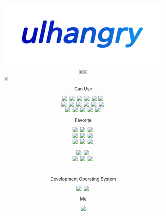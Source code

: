 <center><img src="github_ulhangry.png"></center>
<p style="line-height: 0.1;" align="center">🇰🇷</p>🇷
<p align="center">Can Use</p>
<p align="center">
  <img src="https://img.shields.io/badge/Python-3766AB?style=flat-square&logo=Python&logoColor=white"/></a>&nbsp <img src="https://img.shields.io/badge/Html-e34c26?style=flat-square&logo=HTML5&logoColor=white"/></a>&nbsp <img src="https://img.shields.io/badge/Css-157EB6?style=flat-square&logo=CSS3&logoColor=white"/></a>&nbsp <img src="https://img.shields.io/badge/JavaScript-F7DF1E?style=flat-square&logo=JavaScript&logoColor=white"/></a>&nbsp <img src="https://img.shields.io/badge/Docker-2496ED?style=flat-square&logo=Docker&logoColor=white"/></a>&nbsp<img src="https://img.shields.io/badge/Go-00ADD8?style=flat-square&logo=Go&logoColor=white"/></a>&nbsp <br>
  <img src="https://img.shields.io/badge/Tensorflow-FF6F00?style=flat-square&logo=TensorFlow&logoColor=white"/></a>&nbsp <img src="https://img.shields.io/badge/Django-092E20?style=flat-square&logo=Django&logoColor=white"/></a>&nbsp <img src="https://img.shields.io/badge/Git-F05032?style=flat-square&logo=Git&logoColor=white"/></a>&nbsp <img src="https://img.shields.io/badge/Github-181717?style=flat-square&logo=GitHub&logoColor=white"/></a>&nbsp <img src="https://img.shields.io/badge/Sklearn-F7931E?style=flat-square&logo=scikit-learn&logoColor=white"/></a>&nbsp <img src="https://img.shields.io/badge/Aws-F7931E?style=flat-square&logo=Amazon AWS&logoColor=white"/></a>&nbsp
<br>
<img src="https://img.shields.io/badge/Python-3766AB?style=flat-square&logo=Python&logoColor=white"/></a>&nbsp
<img src="https://img.shields.io/badge/Numpy-013243?style=flat-square&logo=NumPy&logoColor=white"/></a>&nbsp
<img src="https://img.shields.io/badge/jekyll-CC0000?style=flat-square&logo=Jekyll&logoColor=white"/></a>&nbsp
<img src="https://img.shields.io/badge/Apache-D22128?style=flat-square&logo=Apache&logoColor=white"/></a>&nbsp
<img src="https://img.shields.io/badge/Nginx-009639?style=flat-square&logo=NGINX&logoColor=white"/></a>&nbsp

</p>
<p align="center">Favorite</p>
<p align="center">
  <img src="https://img.shields.io/badge/Python-3766AB?style=flat-square&logo=Python&logoColor=white"/></a>&nbsp
  <img src="https://img.shields.io/badge/Go-00ADD8?style=flat-square&logo=Go&logoColor=white"/></a>&nbsp
  <img src="https://img.shields.io/badge/Docker-2496ED?style=flat-square&logo=Docker&logoColor=white"/></a>&nbsp
  <br>
  <img src="https://img.shields.io/badge/Tensorflow-FF6F00?style=flat-square&logo=TensorFlow&logoColor=white"/></a>&nbsp
  <img src="https://img.shields.io/badge/Sklearn-F7931E?style=flat-square&logo=scikit-learn&logoColor=white"/></a>&nbsp
  <img src="https://img.shields.io/badge/Aws-F7931E?style=flat-square&logo=Amazon AWS&logoColor=white"/></a>&nbsp
  <br>
  <img src="https://img.shields.io/badge/Github-181717?style=flat-square&logo=GitHub&logoColor=white"/></a>&nbsp
  <img src="https://img.shields.io/badge/Django-092E20?style=flat-square&logo=Django&logoColor=white"/></a>&nbsp
  <img src="https://img.shields.io/badge/Numpy-013243?style=flat-square&logo=NumPy&logoColor=white"/></a>&nbsp
  <br>
  <br>
  <img src="https://img.shields.io/badge/Vim-019733?style=flat-square&logo=Vim&logoColor=white"/></a>&nbsp
  <img src="https://img.shields.io/badge/VScode-007ACC?style=flat-square&logo=Visual Studio Code&logoColor=white"/></a>&nbsp
  <br>
  <img src="https://img.shields.io/badge/Iterm2-000000?style=flat-square&logo=Iterm2&logoColor=white"/></a>&nbsp
  <img src="https://img.shields.io/badge/Anaconda-44A833?style=flat-square&logo=Anaconda&logoColor=white"/></a>&nbsp
  <img src="https://img.shields.io/badge/zsh-000000?style=flat-square&logo=GNU Bash&logoColor=white"/></a>&nbsp
</p>

<br>
<p align="center">Development Operating System</p>
<p align="center">
  <img src="https://img.shields.io/badge/Mac-000000?style=flat-square&logo=Apple&logoColor=white"/></a>&nbsp <img src="https://img.shields.io/badge/Ubuntu-E95420?style=flat-square&logo=Ubuntu&logoColor=white"/></a>&nbsp
</p>
<p align="center">Me</p>
<p align="center">
  <a href="https://blog.ullest.com/ulhangry" target="_blank"><img src="https://img.shields.io/badge/blog-99ddff?style=flat-square&logo=Jekyll&logoColor=white"/></a>
</p>

<br>

